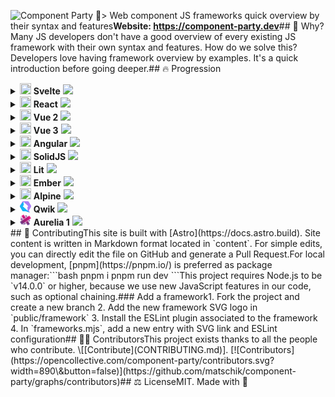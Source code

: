 ![Component Party 🎉](.github/banner.webp)> Web component JS frameworks quick overview by their syntax and features**Website: <https://component-party.dev>**## 🤔 Why?Many JS developers don't have a good overview of every existing JS framework with their own syntax and features.
How do we solve this? Developers love having framework overview by examples. It's a quick introduction before going deeper.## 🔥 Progression<details>
<summary>
<img width="18" height="18" src="public/framework/svelte.svg" />
<b>Svelte</b>
<img src="https://us-central1-progress-markdown.cloudfunctions.net/progress/100" /></summary>

- [x] Reactivity
  - [x] Declare state
  - [x] Update state
  - [x] Computed state
- [x] Templating
  - [x] Minimal template
  - [x] Styling
  - [x] Loop
  - [x] Event click
  - [x] Dom ref
  - [x] Conditional
- [x] Lifecycle
  - [x] On mount
  - [x] On unmount
- [x] Component composition
  - [x] Props
  - [x] Emit to parent
  - [x] Slot
  - [x] Slot fallback
- [x] Form input
  - [x] Input text
  - [x] Checkbox
  - [x] Radio
  - [x] Select
- [x] Webapp features
  - [x] Render app
  - [x] Fetch data
  - [x] Router link
  - [x] Routing

</details><details>
        <summary>
            <img width="18" height="18" src="public/framework/react.svg" />
            <b>React</b>
            <img src="https://us-central1-progress-markdown.cloudfunctions.net/progress/96" /></summary>

- [x] Reactivity
  - [x] Declare state
  - [x] Update state
  - [x] Computed state
- [x] Templating
  - [x] Minimal template
  - [x] Styling
  - [x] Loop
  - [x] Event click
  - [x] Dom ref
  - [x] Conditional
- [x] Lifecycle
  - [x] On mount
  - [x] On unmount
- [x] Component composition
  - [x] Props
  - [x] Emit to parent
  - [x] Slot
  - [x] Slot fallback
- [x] Form input
  - [x] Input text
  - [x] Checkbox
  - [x] Radio
  - [x] Select
- [ ] Webapp features
  - [ ] Render app
  - [x] Fetch data
  - [x] Router link
  - [x] Routing

</details><details>
        <summary>
            <img width="18" height="18" src="public/framework/vue.svg" />
            <b>Vue 2</b>
            <img src="https://us-central1-progress-markdown.cloudfunctions.net/progress/96" /></summary>

- [x] Reactivity
  - [x] Declare state
  - [x] Update state
  - [x] Computed state
- [x] Templating
  - [x] Minimal template
  - [x] Styling
  - [x] Loop
  - [x] Event click
  - [x] Dom ref
  - [x] Conditional
- [x] Lifecycle
  - [x] On mount
  - [x] On unmount
- [x] Component composition
  - [x] Props
  - [x] Emit to parent
  - [x] Slot
  - [x] Slot fallback
- [x] Form input
  - [x] Input text
  - [x] Checkbox
  - [x] Radio
  - [x] Select
- [ ] Webapp features
  - [ ] Render app
  - [x] Fetch data
  - [x] Router link
  - [x] Routing

</details><details>
        <summary>
            <img width="18" height="18" src="public/framework/vue.svg" />
            <b>Vue 3</b>
            <img src="https://us-central1-progress-markdown.cloudfunctions.net/progress/96" /></summary>

- [x] Reactivity
  - [x] Declare state
  - [x] Update state
  - [x] Computed state
- [x] Templating
  - [x] Minimal template
  - [x] Styling
  - [x] Loop
  - [x] Event click
  - [x] Dom ref
  - [x] Conditional
- [x] Lifecycle
  - [x] On mount
  - [x] On unmount
- [x] Component composition
  - [x] Props
  - [x] Emit to parent
  - [x] Slot
  - [x] Slot fallback
- [x] Form input
  - [x] Input text
  - [x] Checkbox
  - [x] Radio
  - [x] Select
- [ ] Webapp features
  - [ ] Render app
  - [x] Fetch data
  - [x] Router link
  - [x] Routing

</details><details>
        <summary>
            <img width="18" height="18" src="public/framework/angular.svg" />
            <b>Angular</b>
            <img src="https://us-central1-progress-markdown.cloudfunctions.net/progress/96" /></summary>

- [x] Reactivity
  - [x] Declare state
  - [x] Update state
  - [x] Computed state
- [x] Templating
  - [x] Minimal template
  - [x] Styling
  - [x] Loop
  - [x] Event click
  - [x] Dom ref
  - [x] Conditional
- [x] Lifecycle
  - [x] On mount
  - [x] On unmount
- [x] Component composition
  - [x] Props
  - [x] Emit to parent
  - [x] Slot
  - [x] Slot fallback
- [x] Form input
  - [x] Input text
  - [x] Checkbox
  - [x] Radio
  - [x] Select
- [ ] Webapp features
  - [ ] Render app
  - [x] Fetch data
  - [x] Router link
  - [x] Routing

</details><details>
        <summary>
            <img width="18" height="18" src="public/framework/solid.svg" />
            <b>SolidJS</b>
            <img src="https://us-central1-progress-markdown.cloudfunctions.net/progress/96" /></summary>

- [x] Reactivity
  - [x] Declare state
  - [x] Update state
  - [x] Computed state
- [x] Templating
  - [x] Minimal template
  - [x] Styling
  - [x] Loop
  - [x] Event click
  - [x] Dom ref
  - [x] Conditional
- [x] Lifecycle
  - [x] On mount
  - [x] On unmount
- [x] Component composition
  - [x] Props
  - [x] Emit to parent
  - [x] Slot
  - [x] Slot fallback
- [x] Form input
  - [x] Input text
  - [x] Checkbox
  - [x] Radio
  - [x] Select
- [ ] Webapp features
  - [ ] Render app
  - [x] Fetch data
  - [x] Router link
  - [x] Routing

</details><details>
        <summary>
            <img width="18" height="18" src="public/framework/lit.svg" />
            <b>Lit</b>
            <img src="https://us-central1-progress-markdown.cloudfunctions.net/progress/100" /></summary>

- [x] Reactivity
  - [x] Declare state
  - [x] Update state
  - [x] Computed state
- [x] Templating
  - [x] Minimal template
  - [x] Styling
  - [x] Loop
  - [x] Event click
  - [x] Dom ref
  - [x] Conditional
- [x] Lifecycle
  - [x] On mount
  - [x] On unmount
- [x] Component composition
  - [x] Props
  - [x] Emit to parent
  - [x] Slot
  - [x] Slot fallback
- [x] Form input
  - [x] Input text
  - [x] Checkbox
  - [x] Radio
  - [x] Select
- [x] Webapp features
  - [x] Render app
  - [x] Fetch data
  - [x] Router link
  - [x] Routing

</details><details>
        <summary>
            <img width="18" height="18" src="public/framework/ember.svg" />
            <b>Ember</b>
            <img src="https://us-central1-progress-markdown.cloudfunctions.net/progress/96" /></summary>

- [x] Reactivity
  - [x] Declare state
  - [x] Update state
  - [x] Computed state
- [x] Templating
  - [x] Minimal template
  - [x] Styling
  - [x] Loop
  - [x] Event click
  - [x] Dom ref
  - [x] Conditional
- [x] Lifecycle
  - [x] On mount
  - [x] On unmount
- [x] Component composition
  - [x] Props
  - [x] Emit to parent
  - [x] Slot
  - [x] Slot fallback
- [x] Form input
  - [x] Input text
  - [x] Checkbox
  - [x] Radio
  - [x] Select
- [ ] Webapp features
  - [ ] Render app
  - [x] Fetch data
  - [x] Router link
  - [x] Routing

</details><details>
        <summary>
            <img width="18" height="18" src="public/framework/alpine.svg" />
            <b>Alpine</b>
            <img src="https://us-central1-progress-markdown.cloudfunctions.net/progress/100" /></summary>

- [x] Reactivity
  - [x] Declare state
  - [x] Update state
  - [x] Computed state
- [x] Templating
  - [x] Minimal template
  - [x] Styling
  - [x] Loop
  - [x] Event click
  - [x] Dom ref
  - [x] Conditional
- [x] Lifecycle
  - [x] On mount
  - [x] On unmount
- [x] Component composition
  - [x] Props
  - [x] Emit to parent
  - [x] Slot
  - [x] Slot fallback
- [x] Form input
  - [x] Input text
  - [x] Checkbox
  - [x] Radio
  - [x] Select
- [x] Webapp features
  - [x] Render app
  - [x] Fetch data
  - [x] Router link
  - [x] Routing

</details><details>
        <summary>
            <img width="18" height="18" src="public/framework/qwik.svg" />
            <b>Qwik</b>
            <img src="https://us-central1-progress-markdown.cloudfunctions.net/progress/96" /></summary>

- [x] Reactivity
  - [x] Declare state
  - [x] Update state
  - [x] Computed state
- [x] Templating
  - [x] Minimal template
  - [x] Styling
  - [x] Loop
  - [x] Event click
  - [x] Dom ref
  - [x] Conditional
- [x] Lifecycle
  - [x] On mount
  - [x] On unmount
- [x] Component composition
  - [x] Props
  - [x] Emit to parent
  - [x] Slot
  - [x] Slot fallback
- [x] Form input
  - [x] Input text
  - [x] Checkbox
  - [x] Radio
  - [x] Select
- [ ] Webapp features
  - [ ] Render app
  - [x] Fetch data
  - [x] Router link
  - [x] Routing

</details><details>
        <summary>
            <img width="18" height="18" src="public/framework/aurelia.svg" />
            <b>Aurelia 1</b>
            <img src="https://us-central1-progress-markdown.cloudfunctions.net/progress/96" /></summary>

- [x] Reactivity
  - [x] Declare state
  - [x] Update state
  - [x] Computed state
- [x] Templating
  - [x] Minimal template
  - [x] Styling
  - [x] Loop
  - [x] Event click
  - [x] Dom ref
  - [x] Conditional
- [x] Lifecycle
  - [x] On mount
  - [x] On unmount
- [x] Component composition
  - [x] Props
  - [x] Emit to parent
  - [x] Slot
  - [x] Slot fallback
- [x] Form input
  - [x] Input text
  - [x] Checkbox
  - [x] Radio
  - [x] Select
- [ ] Webapp features
  - [ ] Render app
  - [x] Fetch data
  - [x] Router link
  - [x] Routing

</details>## 🤝 ContributingThis site is built with [Astro](https://docs.astro.build). Site content is written in Markdown format located in `content`. For simple edits, you can directly edit the file on GitHub and generate a Pull Request.For local development, [pnpm](https://pnpm.io/) is preferred as package manager:```bash
pnpm i
pnpm run dev
```This project requires Node.js to be `v14.0.0` or higher, because we use new JavaScript features in our code, such as optional chaining.### Add a framework1.  Fork the project and create a new branch
2.  Add the new framework SVG logo in `public/framework`
3.  Install the ESLint plugin associated to the framework
4.  In `frameworks.mjs`, add a new entry with SVG link and ESLint configuration## 🧑‍💻 ContributorsThis project exists thanks to all the people who contribute. \[[Contribute](CONTRIBUTING.md)].
[![Contributors](https://opencollective.com/component-party/contributors.svg?width=890\&button=false)](https://github.com/matschik/component-party/graphs/contributors)## ⚖️ LicenseMIT. Made with 💖
